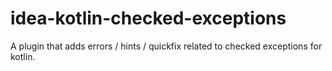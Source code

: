 # idea-kotlin-checked-exceptions
A plugin that adds errors / hints / quickfix related to checked exceptions for kotlin. 
